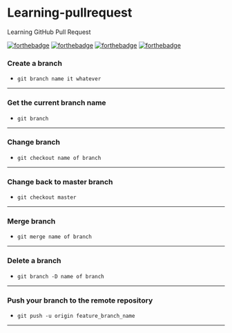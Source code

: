 # Learning-pullrequest
Learning GitHub Pull Request

[![forthebadge](https://forthebadge.com/images/badges/60-percent-of-the-time-works-every-time.svg)]()
[![forthebadge](https://forthebadge.com/images/badges/built-with-love.svg)](https://forthebadge.com)
[![forthebadge](https://forthebadge.com/images/badges/check-it-out.svg)](https://forthebadge.com)
[![forthebadge](https://forthebadge.com/images/badges/fo-shizzle.svg)](https://forthebadge.com)

### Create a branch
- `git branch name it whatever`
***
### Get the current branch name
- `git branch`
***
### Change branch
- `git checkout name of branch`
***
### Change back to master branch
- `git checkout master`
***
### Merge branch
- `git merge name of branch`
***
### Delete a branch
- `git branch -D name of branch`
***
### Push your branch to the remote repository
- `git push -u origin feature_branch_name`
***
